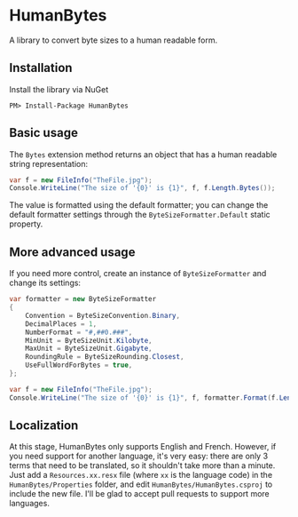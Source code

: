 HumanBytes
==========

A library to convert byte sizes to a human readable form.

Installation
------------

Install the library via NuGet

```
PM> Install-Package HumanBytes
```

Basic usage
-----------

The `Bytes` extension method returns an object that has a human readable string representation:

```csharp
var f = new FileInfo("TheFile.jpg");
Console.WriteLine("The size of '{0}' is {1}", f, f.Length.Bytes());
```

The value is formatted using the default formatter; you can change the default formatter settings through the `ByteSizeFormatter.Default` static property.

More advanced usage
-------------------

If you need more control, create an instance of `ByteSizeFormatter` and change its settings:

```csharp
var formatter = new ByteSizeFormatter
{
    Convention = ByteSizeConvention.Binary,
    DecimalPlaces = 1,
    NumberFormat = "#,##0.###",
    MinUnit = ByteSizeUnit.Kilobyte,
    MaxUnit = ByteSizeUnit.Gigabyte,
    RoundingRule = ByteSizeRounding.Closest,
    UseFullWordForBytes = true,
};

var f = new FileInfo("TheFile.jpg");
Console.WriteLine("The size of '{0}' is {1}", f, formatter.Format(f.Length));
```

Localization
------------

At this stage, HumanBytes only supports English and French. However, if you need support for another language, it's very easy: there are only 3 terms that need to be translated, so it shouldn't take more than a minute. Just add a `Resources.xx.resx` file (where `xx` is the language code) in the `HumanBytes/Properties` folder, and edit `HumanBytes/HumanBytes.csproj` to include the new file. I'll be glad to accept pull requests to support more languages.
